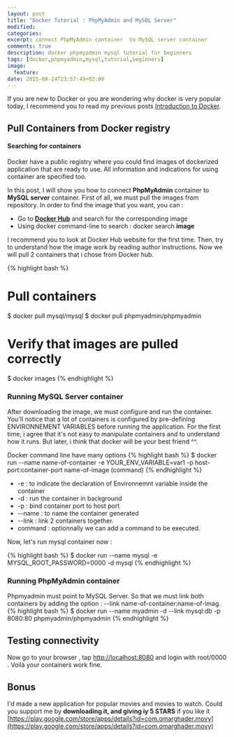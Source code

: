 ```yaml
---
layout: post
title: "Docker Tutorial : PhpMyAdmin and MySQL Server"
modified:
categories:
excerpt: connect PhpMyAdmin container  to MySQL server container
comments: true
description: docker phpmyadmin mysql tutorial for beginners
tags: [docker,phpmyadmin,mysql,tutorial,beginners]
image:
  feature:
date: 2015-08-24T23:57:49+02:00
---
```


If you are new to Docker or you are wondering why docker is very popular today, I recommend you to read my previous posts [Introduction to Docker]({{site.url}}).

## Pull Containers from Docker registry

#### Searching for containers
Docker have a public registry where you could find images of dockerized application that are ready to use. All information and indications for using container are specified too.

In this post, I will show you how to connect **PhpMyAdmin** container  to **MySQL server** container. First of all, we must pull the images from repository. In order to find the image that you want, you can :

* Go to **[Docker Hub](http://hub.docker.com)** and search for the corresponding image
* Using docker command-line to search : docker search **image**

I recommend you to look at Docker Hub website for the first time. Then, try to understand how the image work by reading author instructions. Now we will pull 2 containers that i chose from Docker hub.

{% highlight bash %}
#  Pull containers
$ docker pull mysql/mysql
$ docker pull phpmyadmin/phpmyadmin

# Verify that images are pulled correctly
$ docker images
{% endhighlight %}

### Running MySQL Server container

After downloading the image, we must configure and run the container. You'll notice that a lot of containers is configured by pre-defining ENVIRONNEMENT VARIABLES before running the application. For the first time, i agree that it's not easy to manipulate containers and to understand how it runs. But later, i think that docker will be your best friend ^^.

Docker command line have many options
{% highlight bash %}
$ docker run --name name-of-container -e YOUR_ENV_VARIABLE=var1 -p host-port:container-port name-of-image (command)
{% endhighlight %}

* -e : to indicate the declaration of Environnemnt variable inside the container
* -d : run the container in background
* -p : bind container port to host port
* --name : to name the container generated
* --link : link 2 containers together.
* command : optionnally we can add a command to be executed.

Now, let's run mysql container now :

{% highlight bash %}
$ docker run --name mysql -e MYSQL_ROOT_PASSWORD=0000 -d mysql
{% endhighlight %}

### Running PhpMyAdmin container
Phpmyadmin must point to MySQL Server. So that we must link both containers by adding the option : --link name-of-container:name-of-imag.
{% highlight bash %}
$ docker run --name myadmin -d --link mysql:db -p 8080:80 phpmyadmin/phpmyadmin
{% endhighlight %}

## Testing connectivity

Now go to your browser , tap [http://localhost:8080](http://localhost:8080) and login with root/0000 .
Voilà your containers work fine.

## Bonus
I'd made a new application for popular movies and movies to watch. 
 Could you support me by **downloading it, and giving iy 5 STARS** if you like it [https://play.google.com/store/apps/details?id=com.omarghader.movy](https://play.google.com/store/apps/details?id=com.omarghader.movy)
